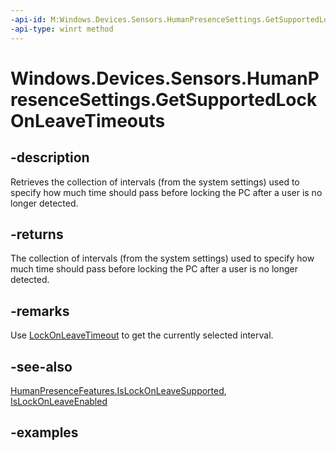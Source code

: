 ```yaml
---
-api-id: M:Windows.Devices.Sensors.HumanPresenceSettings.GetSupportedLockOnLeaveTimeouts
-api-type: winrt method
---
```


# Windows.Devices.Sensors.HumanPresenceSettings.GetSupportedLockOnLeaveTimeouts

<!--
public static System.Collections.Generic.IReadOnlyList<System.TimeSpan> GetSupportedLockOnLeaveTimeouts ();
-->

## -description

Retrieves the collection of intervals (from the system settings) used to specify how much time should pass before locking the PC after a user is no longer detected.

## -returns

The collection of intervals (from the system settings) used to specify how much time should pass before locking the PC after a user is no longer detected.

## -remarks

Use [LockOnLeaveTimeout](humanpresencesettings_lockonleavetimeout.md) to get the currently selected interval.

## -see-also

[HumanPresenceFeatures.IsLockOnLeaveSupported](humanpresencefeatures_islockonleavesupported.md), [IsLockOnLeaveEnabled](humanpresencesettings_islockonleaveenabled.md)

## -examples
